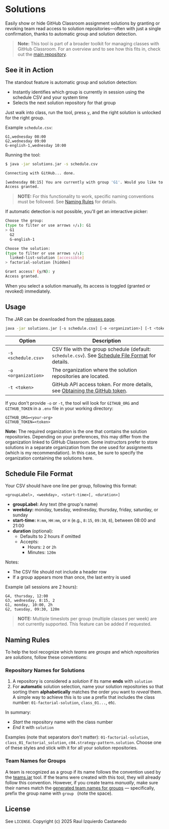 # Solutions

Easily show or hide GitHub Classroom assignment solutions by granting or revoking team read access to solution repositories—often with just a single confirmation, thanks to automatic group and solution detection.

> **Note:** This tool is part of a broader toolkit for managing classes with GitHub Classroom. For an overview and to see how this fits in, check out the [main repository](https://github.com/raul-izquierdo/classroom-tools).

## See it in Action

The standout feature is automatic group and solution detection:
- Instantly identifies which group is currently in session using the schedule CSV and your system time
- Selects the next solution repository for that group

Just walk into class, run the tool, press `y`, and the right solution is unlocked for the right group.

Example `schedule.csv`:
```csv
G1,wednesday 08:00
G2,wednesday 09:00
G-english-1,wednesday 10:00
```

Running the tool:
```bash
$ java -jar solutions.jar -s schedule.csv

Connecting with GitHub... done.

[wednesday 08:15] You are currently with group 'G1'. Would you like to show them 'factorial-solution'? (y/N): y
Access granted.
```

> **NOTE:** For this functionality to work, specific naming conventions must be followed. See [Naming Rules](#naming-rules) for details.

If automatic detection is not possible, you'll get an interactive picker:

```bash
Choose the group:
(type to filter or use arrows ↑/↓): G1
> G1
  G2
  G-english-1

Choose the solution:
(type to filter or use arrows ↑/↓):
  linked-list-solution [accessible]
> factorial-solution [hidden]

Grant access? (y/N): y
Access granted.
```

When you select a solution manually, its access is toggled (granted or revoked) immediately.

## Usage

The JAR can be downloaded from the [releases page](https://github.com/raul-izquierdo/solutions/releases).

```bash
java -jar solutions.jar [-s schedule.csv] [-o <organization>] [-t <token>]
```

| Option              | Description                                             |
|---------------------|---------------------------------------------------------|
| `-s <schedule.csv>` | CSV file with the group schedule (default: `schedule.csv`). See [Schedule File Format](#schedule-file-format) for details. |
| `-o <organization>` | The organization where the solution repositories are located.                               |
| `-t <token>`        | GitHub API access token. For more details, see [Obtaining the GitHub token](https://github.com/raul-izquierdo/classroom-tools#obtaining-the-github-token). |

If you don't provide `-o` or `-t`, the tool will look for `GITHUB_ORG` and `GITHUB_TOKEN` in a `.env` file in your working directory:
```dotenv
GITHUB_ORG=<your-org>
GITHUB_TOKEN=<token>
```

**Note:** The required organization is the one that contains the solution repositories. Depending on your preferences, this may differ from the organization linked to GitHub Classroom. Some instructors prefer to store solutions in a separate organization from the one used for assignments (which is my recommendation). In this case, be sure to specify the organization containing the solutions here.

## Schedule File Format

Your CSV should have one line per group, following this format:

```csv
<groupLabel>, <weekday>, <start-time>[, <duration>]
```

- **groupLabel:** Any text (the group's name)
- **weekday:** monday, tuesday, wednesday, thursday, friday, saturday, or sunday
- **start-time:** `H:mm`, `HH:mm`, or `H` (e.g., `8:15`, `09:30`, `8`), between 08:00 and 21:00
- **duration** (optional):
  - Defaults to 2 hours if omitted
  - Accepts:
    - Hours: `2` or `2h`
    - Minutes: `120m`

Notes:
- The CSV file should not include a header row
- If a group appears more than once, the last entry is used

Example (all sessions are 2 hours):
```csv
G4, thursday, 12:00
G3, wednesday, 8:15, 2
G1, monday, 10:00, 2h
G2, tuesday, 09:30, 120m
```

> **NOTE:** Multiple timeslots per group (multiple classes per week) are not currently supported. This feature can be added if requested.

## Naming Rules

To help the tool recognize which _teams_ are _groups_ and which _repositories_ are _solutions_, follow these conventions:

### Repository Names for Solutions

1. A repository is considered a _solution_ if its name **ends** with `solution`
2. For **automatic** solution selection, name your solution repositories so that sorting them **alphabetically** matches the order you want to _reveal_ them. A simple way to achieve this is to use a prefix that includes the class number: `01-factorial-solution`, `class_01...`, etc.

In summary:
- _Start_ the repository name with the class number
- _End_ it with `solution`

Examples (note that separators don't matter): `01-factorial-solution`, `class_01_factorial_solution`, `c04.strategy-pattern.solution`.
Choose one of these styles and stick with it for all your solution repositories.

### Team Names for Groups

A team is recognized as a group if its name follows the convention used by the [teams.jar](https://github.com/raul-izquierdo/teams) tool. If the teams were created with this tool, they will already follow this convention. However, if you create teams _manually_, make sure their names match the [generated team names for groups](https://github.com/raul-izquierdo/teams?tab=readme-ov-file#generated-team-names-for-groups) — specifically, prefix the group name with `group ` (note the space).


## License

See `LICENSE`.
Copyright (c) 2025 Raul Izquierdo Castanedo
